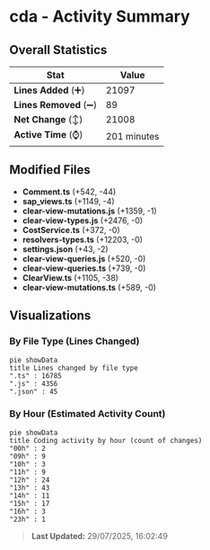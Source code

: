 # cda - Activity Summary 

## Overall Statistics

| Stat                   | Value                                                             |
| ---------------------- | ----------------------------------------------------------------- |
| **Lines Added** (➕)   | 21097                                          |
| **Lines Removed** (➖) | 89                                        |
| **Net Change** (↕)    | 21008                |
| **Active Time** (⌚)   | 201 minutes |


## Modified Files
- **Comment.ts** (+542, -44)
- **sap_views.ts** (+1149, -4)
- **clear-view-mutations.js** (+1359, -1)
- **clear-view-types.js** (+2476, -0)
- **CostService.ts** (+372, -0)
- **resolvers-types.ts** (+12203, -0)
- **settings.json** (+43, -2)
- **clear-view-queries.js** (+520, -0)
- **clear-view-queries.ts** (+739, -0)
- **ClearView.ts** (+1105, -38)
- **clear-view-mutations.ts** (+589, -0)

## Visualizations

### By File Type (Lines Changed)

```mermaid
pie showData
title Lines changed by file type
".ts" : 16785
".js" : 4356
".json" : 45
```

### By Hour (Estimated Activity Count)

```mermaid
pie showData
title Coding activity by hour (count of changes)
"00h" : 2
"09h" : 9
"10h" : 3
"11h" : 9
"12h" : 24
"13h" : 43
"14h" : 11
"15h" : 17
"16h" : 3
"23h" : 1
```


> **Last Updated:** 29/07/2025, 16:02:49